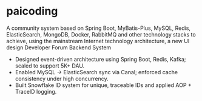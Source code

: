 # paicoding
A community system based on Spring Boot, MyBatis-Plus, MySQL, Redis, ElasticSearch, MongoDB, Docker, RabbitMQ and other technology stacks to achieve, using the mainstream Internet technology architecture, a new UI design
Developer Forum Backend System  
- Designed event-driven architecture using Spring Boot, Redis, Kafka; scaled to support 5K+ DAU.  
- Enabled MySQL → ElasticSearch sync via Canal; enforced cache consistency under high concurrency.  
- Built Snowflake ID system for unique, traceable IDs and applied AOP + TraceID logging.
